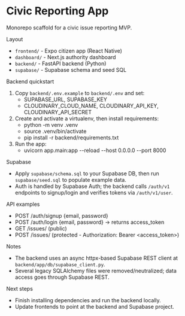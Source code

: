 # Civic Reporting App

Monorepo scaffold for a civic issue reporting MVP.

Layout
- `frontend/` - Expo citizen app (React Native)
- `dashboard/` - Next.js authority dashboard
- `backend/` - FastAPI backend (Python)
- `supabase/` - Supabase schema and seed SQL

Backend quickstart
1. Copy `backend/.env.example` to `backend/.env` and set:
	- SUPABASE_URL, SUPABASE_KEY
	- CLOUDINARY_CLOUD_NAME, CLOUDINARY_API_KEY, CLOUDINARY_API_SECRET
2. Create and activate a virtualenv, then install requirements:
	- python -m venv .venv
	- source .venv/bin/activate
	- pip install -r backend/requirements.txt
3. Run the app:
	- uvicorn app.main:app --reload --host 0.0.0.0 --port 8000

Supabase
- Apply `supabase/schema.sql` to your Supabase DB, then run `supabase/seed.sql` to populate example data.
- Auth is handled by Supabase Auth; the backend calls `/auth/v1` endpoints to signup/login and verifies tokens via `/auth/v1/user`.

API examples
- POST /auth/signup {email, password}
- POST /auth/login {email, password} -> returns access_token
- GET /issues/ (public)
- POST /issues/ (protected - Authorization: Bearer <access_token>)

Notes
- The backend uses an async httpx-based Supabase REST client at `backend/app/db/supabase_client.py`.
- Several legacy SQLAlchemy files were removed/neutralized; data access goes through Supabase REST.

Next steps
- Finish installing dependencies and run the backend locally.
- Update frontends to point at the backend and Supabase project.
